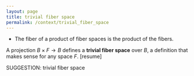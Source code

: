 ```yaml
---
layout: page
title: trivial fiber space
permalink: /context/trivial_fiber_space
---
```

-  The fiber of a product of fiber spaces is the product of the fibers.

A projection $B \times F \to B$ defines a **trivial fiber space** over $B$, a definition that makes sense for any space $F$.
[resume]

SUGGESTION: trivial fiber space